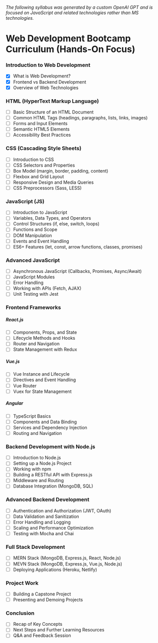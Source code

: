 *The following syllabus was generated by a custom OpenAI GPT and is focused on JavaScript and related technologies rather than MS technologies.*
# Web Development Bootcamp Curriculum (Hands-On Focus)
### Introduction to Web Development
- [x] What is Web Development?
- [x] Frontend vs Backend Development
- [x] Overview of Web Technologies
### HTML (HyperText Markup Language)
- [ ] Basic Structure of an HTML Document
- [ ] Common HTML Tags (headings, paragraphs, lists, links, images)
- [ ] Forms and Input Elements
- [ ] Semantic HTML5 Elements
- [ ] Accessibility Best Practices
### CSS (Cascading Style Sheets)
- [ ] Introduction to CSS
- [ ] CSS Selectors and Properties
- [ ] Box Model (margin, border, padding, content)
- [ ] Flexbox and Grid Layout
- [ ] Responsive Design and Media Queries
- [ ] CSS Preprocessors (Sass, LESS)
### JavaScript (JS)
- [ ] Introduction to JavaScript
- [ ] Variables, Data Types, and Operators
- [ ] Control Structures (if, else, switch, loops)
- [ ] Functions and Scope
- [ ] DOM Manipulation
- [ ] Events and Event Handling
- [ ] ES6+ Features (let, const, arrow functions, classes, promises)
### Advanced JavaScript
- [ ] Asynchronous JavaScript (Callbacks, Promises, Async/Await)
- [ ] JavaScript Modules
- [ ] Error Handling
- [ ] Working with APIs (Fetch, AJAX)
- [ ] Unit Testing with Jest
### Frontend Frameworks
##### React.js
- [ ] Components, Props, and State
- [ ] Lifecycle Methods and Hooks
- [ ] Router and Navigation
- [ ] State Management with Redux
##### Vue.js
- [ ] Vue Instance and Lifecycle
- [ ] Directives and Event Handling
- [ ] Vue Router
- [ ] Vuex for State Management
##### Angular
- [ ] TypeScript Basics
- [ ] Components and Data Binding
- [ ] Services and Dependency Injection
- [ ] Routing and Navigation
### Backend Development with Node.js
- [ ] Introduction to Node.js
- [ ] Setting up a Node.js Project
- [ ] Working with npm
- [ ] Building a RESTful API with Express.js
- [ ] Middleware and Routing
- [ ] Database Integration (MongoDB, SQL)
### Advanced Backend Development
- [ ] Authentication and Authorization (JWT, OAuth)
- [ ] Data Validation and Sanitization
- [ ] Error Handling and Logging
- [ ] Scaling and Performance Optimization
- [ ] Testing with Mocha and Chai
### Full Stack Development
- [ ] MERN Stack (MongoDB, Express.js, React, Node.js)
- [ ] MEVN Stack (MongoDB, Express.js, Vue.js, Node.js)
- [ ] Deploying Applications (Heroku, Netlify)
### Project Work
- [ ] Building a Capstone Project
- [ ] Presenting and Demoing Projects
### Conclusion
- [ ] Recap of Key Concepts
- [ ] Next Steps and Further Learning Resources
- [ ] Q&A and Feedback Session
